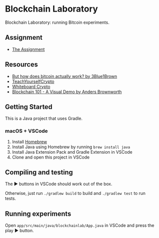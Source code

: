 # Blockchain Laboratory

Blockchain Laboratory: running Bitcoin experiments.

## Assignment

- [The Assignment](./assignment.pdf)

## Resources

- [But how does bitcoin actually work? by 3Blue1Brown](https://youtu.be/bBC-nXj3Ng4)
- [TeachYourselfCrypto](https://teachyourselfcrypto.com)
- [Whiteboard Crypto](https://www.youtube.com/c/whiteboardcrypto)
- [Blockchain 101 - A Visual Demo by Anders Brownworth](https://youtu.be/_160oMzblY8)

## Getting Started

This is a Java project that uses Gradle.

### macOS + VSCode

1. Install [Homebrew](https://brew.sh)
2. Install Java using Homebrew by running `brew install java`
3. Install Java Extension Pack and Gradle Extension in VSCode
4. Clone and open this project in VSCode

## Compiling and testing

The ▶️ buttons in VSCode should work out of the box.

Otherwise, just run `./gradlew build` to build and `./gradlew test` to run tests.

## Running experiments

Open `app/src/main/java/blockchainlab/App.java` in VSCode and press the play ▶️ button.
